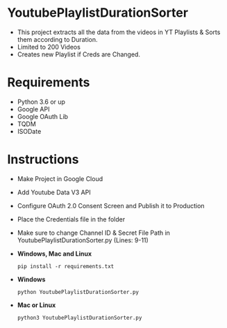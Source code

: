 # YoutubePlaylistDurationSorter
- This project extracts all the data from the videos in YT Playlists & Sorts them according to Duration.
- Limited to 200 Videos
- Creates new Playlist if Creds are Changed.

# Requirements
- Python 3.6 or up
- Google API
- Google OAuth Lib
- TQDM
- ISODate

# Instructions
- Make Project in Google Cloud
- Add Youtube Data V3 API
- Configure OAuth 2.0 Consent Screen and Publish it to Production
- Place the Credentials file in the folder
- Make sure to change Channel ID & Secret File Path in YoutubePlaylistDurationSorter.py (Lines: 9-11)

- **Windows, Mac and Linux**
  ``` 
  pip install -r requirements.txt
  ```
- **Windows**
  ```
  python YoutubePlaylistDurationSorter.py
  ```
- **Mac or Linux**
  ```
  python3 YoutubePlaylistDurationSorter.py
  ```
